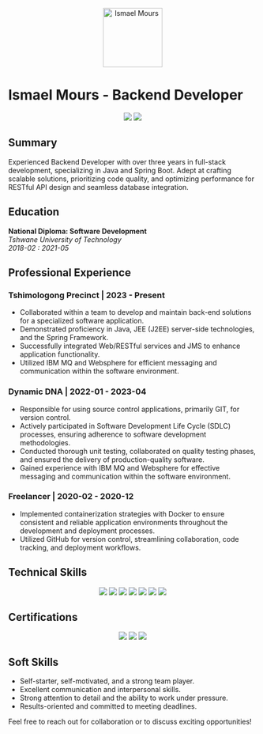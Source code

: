 <!-- Header -->
<p align="center">
  <img src="https://your-image-url.com/your-profile-image.png" alt="Ismael Mours" height="120" width="120">
</p>

# Ismael Mours - Backend Developer

<p align="center">
  <a href="mailto:monnapuleismaelmours@gmail.com"><img src="https://img.shields.io/badge/Email-monnampuleismaelmours%40gmail.com-blue"></a>
  <a href="tel:+27730662618"><img src="https://img.shields.io/badge/Phone-%2B27%20730%20662%20618-blue"></a>
</p>

## Summary
Experienced Backend Developer with over three years in full-stack development, specializing in Java and Spring Boot. Adept at crafting scalable solutions, prioritizing code quality, and optimizing performance for RESTful API design and seamless database integration.

## Education
**National Diploma: Software Development**  
*Tshwane University of Technology*  
*2018-02 : 2021-05*

## Professional Experience

### Tshimologong Precinct | 2023 - Present
- Collaborated within a team to develop and maintain back-end solutions for a specialized software application.
- Demonstrated proficiency in Java, JEE (J2EE) server-side technologies, and the Spring Framework.
- Successfully integrated Web/RESTful services and JMS to enhance application functionality.
- Utilized IBM MQ and Websphere for efficient messaging and communication within the software environment.

### Dynamic DNA | 2022-01 - 2023-04
- Responsible for using source control applications, primarily GIT, for version control.
- Actively participated in Software Development Life Cycle (SDLC) processes, ensuring adherence to software development methodologies.
- Conducted thorough unit testing, collaborated on quality testing phases, and ensured the delivery of production-quality software.
- Gained experience with IBM MQ and Websphere for effective messaging and communication within the software environment.

### Freelancer | 2020-02 - 2020-12
- Implemented containerization strategies with Docker to ensure consistent and reliable application environments throughout the development and deployment processes.
- Utilized GitHub for version control, streamlining collaboration, code tracking, and deployment workflows.

## Technical Skills
<p align="center">
  <img src="https://img.shields.io/badge/Java%20&%20Spring-Expert-orange">
  <img src="https://img.shields.io/badge/Javascript%20&%20Typescript-Intermediate-yellow">
  <img src="https://img.shields.io/badge/Git%20&%20GitHub-Proficient-brightgreen">
  <img src="https://img.shields.io/badge/Databases%20(PostgreSQL,%20MySQL)-Skilled-blue">
  <img src="https://img.shields.io/badge/Maven-Proficient-lightgrey">
  <img src="https://img.shields.io/badge/Testing%20(SoapUI,%20Postman)-Skilled-lightblue">
  <img src="https://img.shields.io/badge/Docker-Proficient-blueviolet">
</p>

## Certifications
<p align="center">
  <img src="https://img.shields.io/badge/AZURE%20FUNDAMENTAL-Microsoft-blue">
  <img src="https://img.shields.io/badge/AZURE%20DATA%20FUNDAMENTAL-Microsoft-blue">
  <img src="https://img.shields.io/badge/TESTING%20FOUNDATION-Coursera-brightgreen">
</p>

## Soft Skills
- Self-starter, self-motivated, and a strong team player.
- Excellent communication and interpersonal skills.
- Strong attention to detail and the ability to work under pressure.
- Results-oriented and committed to meeting deadlines.

Feel free to reach out for collaboration or to discuss exciting opportunities!
